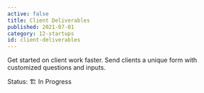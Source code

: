 ```yaml
---
active: false
title: Client Deliverables
published: 2021-07-01
category: 12-startups
id: client-deliverables
---
```

Get started on client work faster. Send clients a unique form with customized questions and inputs.

Status: 🏗 In Progress